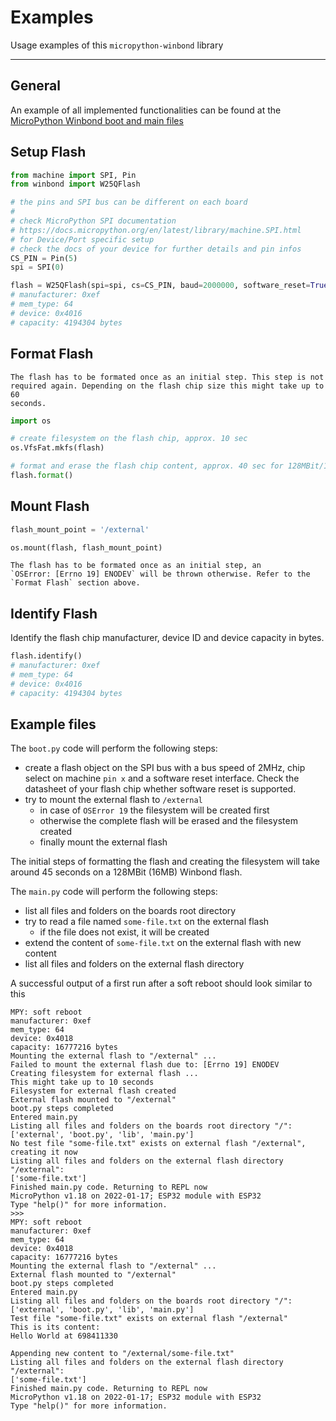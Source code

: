 # Examples

Usage examples of this `micropython-winbond` library

---------------

## General

An example of all implemented functionalities can be found at the
[MicroPython Winbond boot and main files][ref-micropython-winbond-root]

## Setup Flash

```python
from machine import SPI, Pin
from winbond import W25QFlash

# the pins and SPI bus can be different on each board
#
# check MicroPython SPI documentation
# https://docs.micropython.org/en/latest/library/machine.SPI.html
# for Device/Port specific setup
# check the docs of your device for further details and pin infos
CS_PIN = Pin(5)
spi = SPI(0)

flash = W25QFlash(spi=spi, cs=CS_PIN, baud=2000000, software_reset=True)
# manufacturer: 0xef
# mem_type: 64
# device: 0x4016
# capacity: 4194304 bytes
```

## Format Flash

```{note}
The flash has to be formated once as an initial step. This step is not
required again. Depending on the flash chip size this might take up to 60
seconds.
```

```python
import os

# create filesystem on the flash chip, approx. 10 sec
os.VfsFat.mkfs(flash)

# format and erase the flash chip content, approx. 40 sec for 128MBit/16MB
flash.format()
```

## Mount Flash

```python
flash_mount_point = '/external'

os.mount(flash, flash_mount_point)
```

```{note}
The flash has to be formated once as an initial step, an
`OSError: [Errno 19] ENODEV` will be thrown otherwise. Refer to the
`Format Flash` section above.
```

## Identify Flash

Identify the flash chip manufacturer, device ID and device capacity in bytes.

```python
flash.identify()
# manufacturer: 0xef
# mem_type: 64
# device: 0x4016
# capacity: 4194304 bytes
```

## Example files

The `boot.py` code will perform the following steps:

 * create a flash object on the SPI bus with a bus speed of 2MHz, chip select
   on machine `pin x` and a software reset interface. Check the datasheet of
   your flash chip whether software reset is supported.
 * try to mount the external flash to `/external`
 	 * in case of `OSError 19` the filesystem will be created first
 	 * otherwise the complete flash will be erased and the filesystem created
 	 * finally mount the external flash

The initial steps of formatting the flash and creating the filesystem will
take around 45 seconds on a 128MBit (16MB) Winbond flash.

The `main.py` code will perform the following steps:

 * list all files and folders on the boards root directory
 * try to read a file named `some-file.txt` on the external flash
 	 * if the file does not exist, it will be created
 * extend the content of `some-file.txt` on the external flash with new content
 * list all files and folders on the external flash directory

A successful output of a first run after a soft reboot should look similar to
this

```
MPY: soft reboot
manufacturer: 0xef
mem_type: 64
device: 0x4018
capacity: 16777216 bytes
Mounting the external flash to "/external" ...
Failed to mount the external flash due to: [Errno 19] ENODEV
Creating filesystem for external flash ...
This might take up to 10 seconds
Filesystem for external flash created
External flash mounted to "/external"
boot.py steps completed
Entered main.py
Listing all files and folders on the boards root directory "/":
['external', 'boot.py', 'lib', 'main.py']
No test file "some-file.txt" exists on external flash "/external", creating it now
Listing all files and folders on the external flash directory "/external":
['some-file.txt']
Finished main.py code. Returning to REPL now
MicroPython v1.18 on 2022-01-17; ESP32 module with ESP32
Type "help()" for more information.
>>>
MPY: soft reboot
manufacturer: 0xef
mem_type: 64
device: 0x4018
capacity: 16777216 bytes
Mounting the external flash to "/external" ...
External flash mounted to "/external"
boot.py steps completed
Entered main.py
Listing all files and folders on the boards root directory "/":
['external', 'boot.py', 'lib', 'main.py']
Test file "some-file.txt" exists on external flash "/external"
This is its content:
Hello World at 698411330

Appending new content to "/external/some-file.txt"
Listing all files and folders on the external flash directory "/external":
['some-file.txt']
Finished main.py code. Returning to REPL now
MicroPython v1.18 on 2022-01-17; ESP32 module with ESP32
Type "help()" for more information.
```

<!-- Links -->
[ref-micropython-winbond-root]: https://github.com/brainelectronics/micropython-winbond/tree/main/
